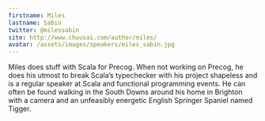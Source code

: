 ```yaml
---
firstname: Miles
lastname: Sabin
twitter: @milessabin
site: http://www.chuusai.com/author/miles/
avatar: /assets/images/speakers/miles_sabin.jpg
---
```


Miles does stuff with Scala for Precog. When not working on Precog, he does his utmost to break Scala’s typechecker with his project shapeless and is a regular speaker at Scala and functional programming events. He can often be found walking in the South Downs around his home in Brighton with a camera and an unfeasibly energetic English Springer Spaniel named Tigger.

